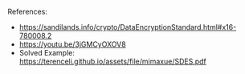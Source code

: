 References:
- https://sandilands.info/crypto/DataEncryptionStandard.html#x16-780008.2
- https://youtu.be/3jGMCyOXOV8
- Solved Example: https://terenceli.github.io/assets/file/mimaxue/SDES.pdf
